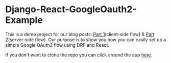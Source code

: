 # Django-React-GoogleOauth2-Example

This is a demo project for our blog posts: [Part 1](https://www.hacksoft.io/blog/google-oauth2-with-django-react-part-1)(client-side flow) & [Part 2](https://www.hacksoft.io/blog/google-oauth2-with-django-react-part-2)(server-side flow). Our purpose is to show you how you can easily set up a simple Google OAuth2 flow using DRF and React.

If you don't want to clone the repo you can click around the app <a href="https://django-react-google-oauth-demo-hacksoft.netlify.app/" target="_blank">here</a>.
